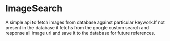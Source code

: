 # ImageSearch
A simple api to fetch images from database against particular keywork.If not present in the database it fetchs from the google  custom search and response all image url and save it to the database for future references.
